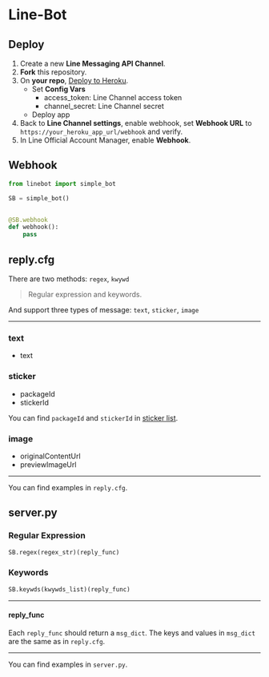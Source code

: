 # Line-Bot

## Deploy

1. Create a new **Line Messaging API Channel**.
2. **Fork** this repository.
3. On **your repo**, [Deploy to Heroku](https://heroku.com/deploy).
	- Set **Config Vars**
		- access_token: Line Channel access token
		- channel_secret: Line Channel secret
	- Deploy app
4. Back to **Line Channel settings**, enable webhook, set **Webhook URL** to `https://your_heroku_app_url/webhook` and verify.
5. In Line Official Account Manager,
	enable **Webhook**.

## Webhook

```python
from linebot import simple_bot

SB = simple_bot()


@SB.webhook
def webhook():
    pass

```

## reply.cfg

There are two methods: `regex`, `kwywd`
> Regular expression and keywords.

And support three types of message: `text`, `sticker`, `image`

---

### text

- text

### sticker

- packageId
- stickerId

You can find `packageId` and `stickerId` in [sticker list](https://developers.line.biz/media/messaging-api/sticker_list.pdf).

### image

- originalContentUrl
- previewImageUrl

---

You can find examples in `reply.cfg`.

## server.py

### Regular Expression
```python
SB.regex(regex_str)(reply_func)
```

### Keywords
```python
SB.keywds(kwywds_list)(reply_func)
```

---

#### reply_func

Each `reply_func` should return a `msg_dict`.
The keys and values in `msg_dict` are the same as in `reply.cfg`.

---

You can find examples in `server.py`.
